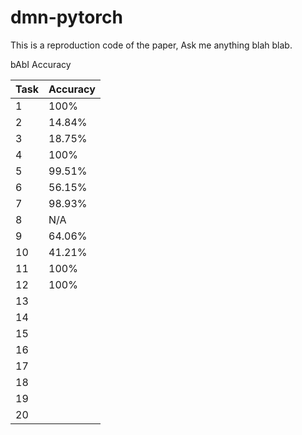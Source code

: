 # dmn-pytorch
This is a reproduction code of the paper, Ask me anything blah blab.

bAbI Accuracy

Task | Accuracy
---- | --------
 1 | 100%
 2 | 14.84%
 3 | 18.75%
 4 | 100%
 5 | 99.51%
 6 | 56.15% 
 7 | 98.93% 
 8 | N/A
 9 | 64.06%
10 | 41.21%
11 | 100%
12 | 100%
13 |
14 |
15 |
16 |
17 |
18 |
19 |
20 |
